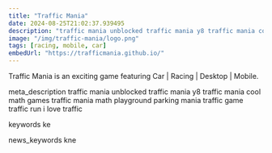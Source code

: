 ```yaml
---
title: "Traffic Mania"
date: 2024-08-25T21:02:37.939495
description: "traffic mania unblocked traffic mania y8 traffic mania cool math games traffic mania math playground parking mania traffic game traffic run i love traffic"
image: "/img/traffic-mania/logo.png"
tags: [racing, mobile, car]
embedUrl: "https://trafficmania.github.io/"
---
```


Traffic Mania is an exciting game featuring Car | Racing | Desktop | Mobile.

meta_description
traffic mania unblocked traffic mania y8 traffic mania cool math games traffic mania math playground parking mania traffic game traffic run i love traffic


keywords
ke


news_keywords
kne
